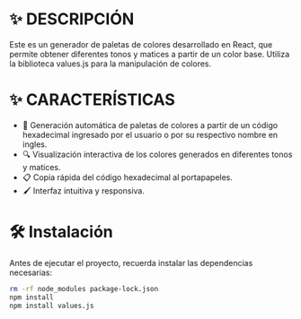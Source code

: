 <h1> ✨ DESCRIPCIÓN </h1>

Este es un generador de paletas de colores desarrollado en React, que permite obtener diferentes tonos y matices a partir de un color base. Utiliza la biblioteca values.js para la manipulación de colores.

<h1> ✨ CARACTERÍSTICAS </h1>
<ul>
  <li>
    🎨 Generación automática de paletas de colores a partir de un código hexadecimal ingresado por el usuario o por su respectivo nombre en ingles.
  </li>
  <li>
    🔍  Visualización interactiva de los colores generados en diferentes tonos y matices.
  </li>
  <li>
    📋 Copia rápida del código hexadecimal al portapapeles.
  </li>
  <li>
    🖌️ Interfaz intuitiva y responsiva.
  </li>

</ul>

<h1> 🛠 Instalación </h1>


Antes de ejecutar el proyecto, recuerda instalar las dependencias necesarias:


```sh
rm -rf node_modules package-lock.json
npm install
npm install values.js
```
